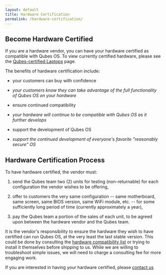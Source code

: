 ```yaml
---
layout: default
title: Hardware Certification
permalink: /hardware-certification/
---
```


## Become Hardware Certified

If you are a hardware vendor, you can have your hardware certified as
compatible with Qubes OS. To view currently certified hardware, please see
the [Qubes-certified Laptops] page.

The benefits of hardware certification include:

* your customers can buy with confidence
- *your customers know they can take advantage of the full functionality
of Qubes OS on your hardware*

* ensure continued compatibility
- *your hardware will continue to be compatible with Qubes OS as it
further develops*

* support the development of Qubes OS
- *support the continued development of everyone's favorite "reasonably
secure" OS*

## Hardware Certification Process

To have hardware certified, the vendor must:

1. send the Qubes team two (2) units for testing (non-returnable) for
each configuration the vendor wishes to be offering,

2. offer to customers the very same configuration -- same motherboard,
same screen, same BIOS version, same WiFi module, etc. -- for some
sufficiently long period of time (currently approximately a year),

3. pay the Qubes team a portion of the sales of each unit, to be agreed
upon between the hardware vendor and the Qubes team.

It is the vendor's responsibility to ensure the hardware they wish to
have certified can run Qubes OS, at the very least the last stable
version. This could be done by consulting the [hardware compatibility
list](https://www.qubes-os.org/doc/hcl/) or trying to install it
themselves before shipping to us. While we are willing to troubleshoot
simple issues, we will need to charge a consulting fee for more engaging
work.

If you are interested in having your hardware certified, please [contact us](mailto:joanna@invisiblethingslab.com)

[Qubes-certified Laptops]: /doc/certified-laptops/

